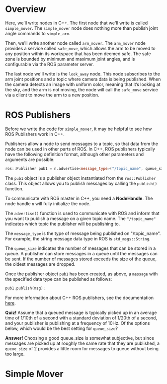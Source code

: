 # Overview
Here, we'll write nodes in C++. The first node that we'll write is called `simple_mover`. The `simple_mover` node does nothing more than publish joint angle commands to `simple_arm`.

Then, we'll write another node called `arm_mover`. The `arm_mover` node provides a service called `safe_move`, which allows the arm to be moved to any position within its workspace that has been deemed safe. The safe zone is bounded by minimum and maximum joint angles, and is configurable via the ROS parameter server.

The last node we'll write is the `look_away` node. This node subscribes to the arm joint positions and a topic where camera data is being published. When the camera detects an image with uniform color, meaning that it’s looking at the sky, and the arm is not moving, the node will call the `safe_move` service via a client to move the arm to a new position.

# ROS Publishers
Before we write the code for `simple_mover`, it may be helpful to see how ROS Publishers work in C++.

Publishers allow a node to send messages to a topic, so that data from the node can be used in other parts of ROS. In C++, ROS publishers typically have the following definition format, although other parameters and arguments are possible:

```cpp
ros::Publisher pub1 = n.advertise<message_type>("/topic_name", queue_size);
```

The `pub1` object is a publisher object instantiated from the `ros::Publisher` class. This object allows you to publish messages by calling the `publish()` function.

To communicate with ROS master in C++, you need a **NodeHandle**. The node handle `n` will fully initialize the node.

The `advertise()` function is used to communicate with ROS and inform that you want to publish a message on a given topic name. The `"/topic_name"` indicates which topic the publisher will be publishing to.

The `message_type` is the type of message being published on "/topic_name". For example, the string message data type in ROS is `std_msgs::String`.

The `queue_size` indicates the number of messages that can be stored in a queue. A publisher can store messages in a queue until the messages can be sent. If the number of messages stored exceeds the size of the queue, the oldest messages are dropped.

Once the publisher object `pub1` has been created, as above, a `message` with the specified data type can be published as follows:

```cpp
pub1.publish(msg);
```

For more information about C++ ROS publishers, see the documentation [here](http://docs.ros.org/jade/api/roscpp/html/classros_1_1Publisher.html).

**Quiz!** Assume that a queued message is typically picked up in an average time of 1/10th of a second with a standard deviation of 1/20th of a second, and your publisher is publishing at a frequency of 10Hz. Of the options below, which would be the best setting for `queue_size`?

**Answer!** Choosing a good queue_size is somewhat subjective, but since messages are picked up at roughly the same rate that they are published, a `queue_size` of 2 provides a little room for messages to queue without being too large.

# Simple Mover
